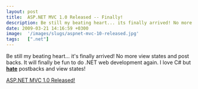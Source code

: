 ```yaml
---
layout: post
title:  ASP.NET MVC 1.0 Released -- Finally!
description: Be still my beating heart... its finally arrived! No more view states and post backs. It will finally be fun to do .NET web development again. I love C# but  hate  postbacks and view states!  ASP.NET MVC 1.0 Released! 
date: 2009-03-21 14:16:59 +0300
image:  '/images/slugs/aspnet-mvc-10-released.jpg'
tags:   [".net"]
---
```

<p>Be still my beating heart... it's finally arrived! No more view states and post backs. It will finally be fun to do .NET web development again. I love C# but <span style="text-decoration:underline;"><strong>hate</strong></span> postbacks and view states!</p>
<p><a href="http://haacked.com/archive/2009/03/18/aspnet-mvc-rtw.aspx" target="_blank">ASP.NET MVC 1.0 Released!</a></p>


